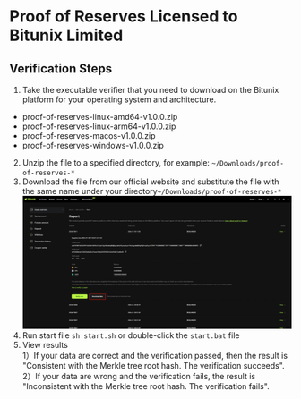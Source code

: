 # Proof of Reserves Licensed to Bitunix Limited

## Verification Steps
1. Take the executable verifier that you need to download on the Bitunix platform for your operating system and architecture.
- proof-of-reserves-linux-amd64-v1.0.0.zip
- proof-of-reserves-linux-arm64-v1.0.0.zip
- proof-of-reserves-macos-v1.0.0.zip
- proof-of-reserves-windows-v1.0.0.zip
2. Unzip the file to a specified directory, for example:
   `~/Downloads/proof-of-reserves-*`
3. Download the file from our official website and substitute the file with the same name under your directory`~/Downloads/proof-of-reserves-*`
   <img src="images/download.png" alt="" style="text-align:left;width:500px"/>
4. Run start file `sh start.sh` or double-click the `start.bat` file
5. View results  
   1）If your data are correct and the verification passed, then the result is "Consistent with the Merkle tree root hash. The verification succeeds". 
   2）If your data are wrong and the verification fails, the result is "Inconsistent with the Merkle tree root hash. The verification fails".